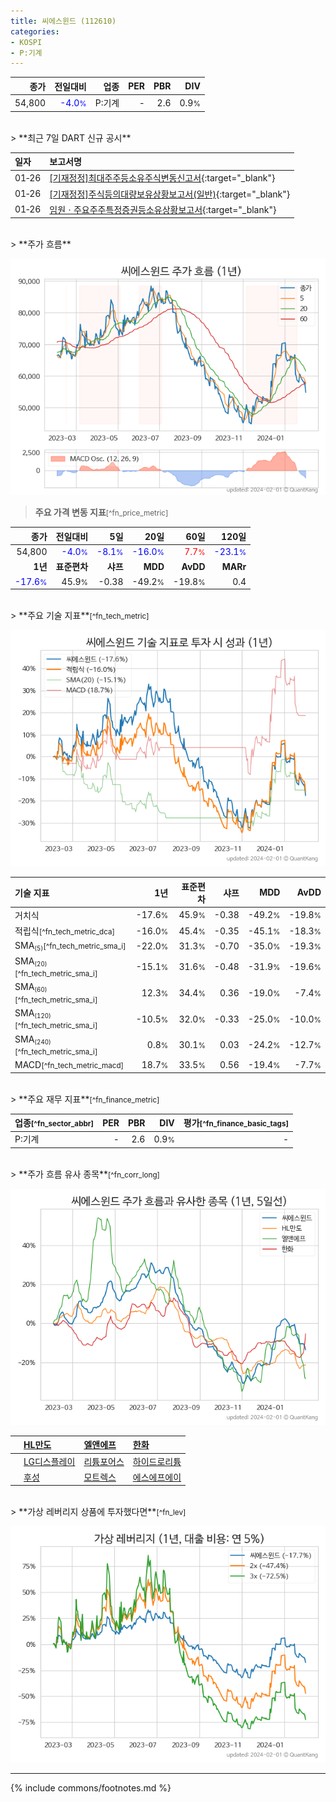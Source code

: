 ```yaml
---
title: 씨에스윈드 (112610)
categories:
- KOSPI
- P:기계
---
```

| **종가** | **전일대비** | **업종** | **PER** | **PBR** | **DIV** |
| -------: | -----------: | -------: | ------: | ------: | ------: |
| 54,800 | <span style="color: blue">-4.0<small>%</small></span> | P:기계 | - | 2.6 | 0.9<small>%</small> |

<!-- more -->

<br>
> **최근 7일 DART 신규 공시**<a id="dart"></a>


| **일자** | **보고서명** |
| :--------- | :----------- |
| 01&#x2011;26 | [[기재정정]최대주주등소유주식변동신고서](https://dart.fss.or.kr/dsaf001/main.do?rcpNo=20240126800551){:target="_blank"} |
| 01&#x2011;26 | [[기재정정]주식등의대량보유상황보고서(일반)](https://dart.fss.or.kr/dsaf001/main.do?rcpNo=20240126000404){:target="_blank"} |
| 01&#x2011;26 | [임원ㆍ주요주주특정증권등소유상황보고서](https://dart.fss.or.kr/dsaf001/main.do?rcpNo=20240126000389){:target="_blank"} |

<br>
> **주가 흐름**<a id="price"></a>

![112610](/stock/images/112610.png)

> **주요 가격 변동 지표**<small>[^fn_price_metric]</small>

| **종가** | **전일대비** | **5일** | **20일** | **60일** | **120일** |
| -------: | -----------: | ------: | -------: | -------: | --------: |
| 54,800 | <span style="color: blue">-4.0<small>%</small></span> | <span style="color: blue">-8.1<small>%</small></span> | <span style="color: blue">-16.0<small>%</small></span> | <span style="color: red">7.7<small>%</small></span> | <span style="color: blue">-23.1<small>%</small></span> |
| **1년** | **표준편차** | **샤프** | **MDD** | **AvDD** | **MARr** |
| <span style="color: blue">-17.6<small>%</small></span> | 45.9<small>%</small> | -0.38 | -49.2<small>%</small> | -19.8<small>%</small> | 0.4 |

<br>
> **주요 기술 지표**<small>[^fn_tech_metric]</small>


![112610](/stock/images/112610_tech.png)

| **기술 지표** | **1년** | **표준편차** | **샤프** | **MDD** | **AvDD** |
| :------------ | ------: | -----------: | -------: | ------: | -------: |
| 거치식 | -17.6<small>%</small> | 45.9<small>%</small> | -0.38 | -49.2<small>%</small> | -19.8<small>%</small> |
| 적립식<small>[^fn_tech_metric_dca]</small> | -16.0<small>%</small> | 45.4<small>%</small> | -0.35 | -45.1<small>%</small> | -18.3<small>%</small> |
| SMA<small><sub>(5)</sub></small><small>[^fn_tech_metric_sma_i]</small> | -22.0<small>%</small> | 31.3<small>%</small> | -0.70 | -35.0<small>%</small> | -19.3<small>%</small> |
| SMA<small><sub>(20)</sub></small><small>[^fn_tech_metric_sma_i]</small> | -15.1<small>%</small> | 31.6<small>%</small> | -0.48 | -31.9<small>%</small> | -19.6<small>%</small> |
| SMA<small><sub>(60)</sub></small><small>[^fn_tech_metric_sma_i]</small> | 12.3<small>%</small> | 34.4<small>%</small> | 0.36 | -19.0<small>%</small> | -7.4<small>%</small> |
| SMA<small><sub>(120)</sub></small><small>[^fn_tech_metric_sma_i]</small> | -10.5<small>%</small> | 32.0<small>%</small> | -0.33 | -25.0<small>%</small> | -10.0<small>%</small> |
| SMA<small><sub>(240)</sub></small><small>[^fn_tech_metric_sma_i]</small> | 0.8<small>%</small> | 30.1<small>%</small> | 0.03 | -24.2<small>%</small> | -12.7<small>%</small> |
| MACD<small>[^fn_tech_metric_macd]</small> | 18.7<small>%</small> | 33.5<small>%</small> | 0.56 | -19.4<small>%</small> | -7.7<small>%</small> |

<br>
> **주요 재무 지표**<small>[^fn_finance_metric]</small>

| **업종**<small>[^fn_sector_abbr]</small> | **PER** | **PBR** | **DIV** | **평가**<small>[^fn_finance_basic_tags]</small> |
| :--------------------------------------- | ------: | ------: | ------: | ----------------------------------------------: |
| P:기계 | - | 2.6 | 0.9<small>%</small> | - |

<br>
> **주가 흐름 유사 종목**<a id="corr"></a><small>[^fn_corr_long]</small>

![112610](/stock/images/112610_corr.png)

|    | [HL만도](/204320/) | [엘앤에프](/066970/) | [한화](/000880/) |
| :- | :------------------------------------- | :------------------------------------- | :--------------------------------------|
|    | [LG디스플레이](/034220/) | [리튬포어스](/073570/) | [하이드로리튬](/101670/) |
|    | [후성](/093370/) | [모트렉스](/118990/) | [에스에프에이](/056190/) |

<br>
> **가상 레버리지 상품에 투자했다면**<a id="2x"></a><small>[^fn_lev]</small>

![112610](/stock/images/112610_2x.png)

---
{% include commons/footnotes.md %}